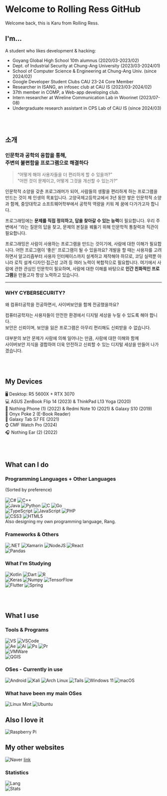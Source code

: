 # Welcome to Rolling Ress GitHub

Welcome back, this is Karu from Rolling Ress.


## I'm...

A student who likes development & hacking:
- Goyang Global High School 10th alumnus (2020/03-2023/02)
- Dept. of Industrial Security at Chung-Ang University (2023/03-2024/01)
- School of Computer Science & Engineering at Chung-Ang Univ. (since 2024/02)  
- Google Developer Student Clubs CAU 23-24 Core Member
- Researcher in ISANG, an infosec club at CAU IS (2023/03-2024/02)  
- 37th member in COMP, a Web-app developing club.
- Intern researcher at Wireline Communication Lab in Woorinet (2023/07-08)  
- Undergraduate research assistant in CPS Lab of CAU IS (since 2024/03)

<br/><br/>
## 소개

### 인문학과 공학의 융합을 통해, <br> 주변의 불편함을 프로그램으로 해결하다

> “어떻게 해야 사용자들을 더 편리하게 할 수 있을까?”  
> "어떤 것이 문제이고, 어떻게 그것을 개선할 수 있는가?”

인문학적 소양을 갖춘 프로그래머가 되어, 사람들의 생활을 편리하게 하는 프로그램을 만드는 것이 제 인생의 목표입니다. 고양국제고등학교에서 3년 동안 쌓은 인문학적 소양과 함께, 중앙대학교 소프트웨어학부에서 공학적 역량을 키워 제 꿈에 다가가고자 합니다.

프로그래밍에는 **문제를 직접 정의하고, 답을 찾아갈 수 있는 능력**이 필요합니다. 우리 주변에서 ‘’라는 질문의 답을 찾고, 문제의 본질을 꿰뚫기 위해 인문학적 통찰력과 직관이 필요합니다.

프로그래밍은 사람이 사용하는 프로그램을 만드는 것이기에, 사람에 대한 이해가 필요합니다. 어떤 프로그램이 ‘좋은’ 프로그램이 될 수 있을까요? 개발을 할 때는 사용자를 고려하면서 알고리즘부터 사용자 인터페이스까지 설계하고 제작해야 하므로, 코딩 실력뿐 아니라 로직 설계·디자인·접근성 고려 등 여러 노력이 복합적으로 필요합니다. 여기에서 사람에 관한 관심인 인문학이 필요하며, 사람에 대한 이해를 바탕으로 **인간 친화적인 프로그램**을 만들고자 항상 노력하고 있습니다.

---

### WHY CYBERSECURITY?

왜 컴퓨터공학을 전공하면서, 사이버보안을 함께 전공했을까요?

컴퓨터공학자는 사용자들이 안전한 환경에서 디지털 세상을 누릴 수 있도록 해야 합니다.  
보안은 신뢰이며, 보안을 잃은 프로그램은 아무리 편리해도 신뢰받을 수 없습니다.  

대부분의 보안 문제가 사람에 의해 일어나는 만큼, 사람에 대한 이해와 함께  
사이버보안 지식을 결합하여 더욱 안전하고 신뢰할 수 있는 디지털 세상을 만들어 나가겠습니다.

<br/><br/>
## My Devices

🖥️ Desktop: R5 5600X + RTX 3070  
💻 ASUS ZenBook Flip 14 (2023) & ThinkPad L13 Yoga (2020)  
📱 Nothing Phone (1) (2022) & Redmi Note 10 (2021) & Galaxy S10 (2019)  
📱 Onyx Poke 2 (E-Book Reader)  
📱 Galaxy Tab S7 FE (2021)  
⌚ CMF Watch Pro (2024)  
🎧 Nothing Ear (2) (2022)  

<br/><br/>
## What can I do

### Programming Languages + Other Languages
(Sorted by preference)\
\
![C#](https://img.shields.io/badge/c%23-%23239120.svg?style=for-the-badge&logo=c-sharp&logoColor=white)
![C++](https://img.shields.io/badge/c++-%2300599C.svg?style=for-the-badge&logo=c%2B%2B&logoColor=white)\
![Java](https://img.shields.io/badge/Java-ED8B00?style=for-the-badge&logo=openjdk&logoColor=white)
![Python](https://img.shields.io/badge/python-3670A0?style=for-the-badge&logo=python&logoColor=ffdd54)
![C](https://img.shields.io/badge/c-%2300599C.svg?style=for-the-badge&logo=c&logoColor=white)
![Go](https://img.shields.io/badge/go-%2300ADD8.svg?style=for-the-badge&logo=go&logoColor=white)\
![TypeScript](https://img.shields.io/badge/TypeScript-007ACC?style=for-the-badge&logo=typescript&logoColor=white)
![JavaScript](https://img.shields.io/badge/javascript-%23323330.svg?style=for-the-badge&logo=javascript&logoColor=%23F7DF1E)
![PHP](https://img.shields.io/badge/php-%23777BB4.svg?style=for-the-badge&logo=php&logoColor=white)\
![CSS3](https://img.shields.io/badge/css3-%231572B6.svg?style=for-the-badge&logo=css3&logoColor=white)
![HTML5](https://img.shields.io/badge/html5-%23E34F26.svg?style=for-the-badge&logo=html5&logoColor=white)\
Also designing my own programming language, Rang.

### Frameworks & Others
![.NET](https://img.shields.io/badge/.NET-512BD4?style=for-the-badge&logo=dotnet&logoColor=white)
![Xamarin](https://img.shields.io/badge/Xamarin-3498DB?style=for-the-badge&logo=xamarin&logoColor=white)
![NodeJS](https://img.shields.io/badge/Node.js-43853D?style=for-the-badge&logo=node.js&logoColor=white)
![React](https://img.shields.io/badge/React-20232A?style=for-the-badge&logo=react&logoColor=61DAFB)\
![Pandas](https://img.shields.io/badge/Pandas-2C2D72?style=for-the-badge&logo=pandas&logoColor=white)

### What I'm Studying
![Kotlin](https://img.shields.io/badge/Kotlin-0095D5?&style=for-the-badge&logo=kotlin&logoColor=white)
![Dart](https://img.shields.io/badge/Dart-0175C2?style=for-the-badge&logo=dart&logoColor=white)
![R](https://img.shields.io/badge/R-276DC3?style=for-the-badge&logo=r&logoColor=white)\
![Keras](https://img.shields.io/badge/Keras-FF0000?style=for-the-badge&logo=keras&logoColor=white)
![Numpy](https://img.shields.io/badge/Numpy-777BB4?style=for-the-badge&logo=numpy&logoColor=white)
![TensorFlow](https://img.shields.io/badge/TensorFlow-FF6F00?style=for-the-badge&logo=TensorFlow&logoColor=white)\
![Flutter](https://img.shields.io/badge/Flutter-02569B?style=for-the-badge&logo=flutter&logoColor=white)
![Spring](https://img.shields.io/badge/Spring-6DB33F?style=for-the-badge&logo=spring&logoColor=white)

<br/><br/>
## What I use
### Tools & Programs
![VS](https://img.shields.io/badge/Visual_Studio-5C2D91?style=for-the-badge&logo=visual%20studio&logoColor=white)
![VSCode](https://img.shields.io/badge/Visual_Studio_Code-0078D4?style=for-the-badge&logo=visual%20studio%20code&logoColor=white)\
![Ae](https://img.shields.io/badge/Adobe%20after%20affects-CF96FD?style=for-the-badge&logo=Adobe%20after%20effects&logoColor=393665)
![Ai](https://img.shields.io/badge/Adobe%20Illustrator-FF9A00?style=for-the-badge&logo=adobe%20illustrator&logoColor=white)
![Ps](https://img.shields.io/badge/Adobe%20Photoshop-31A8FF?style=for-the-badge&logo=Adobe%20Photoshop&logoColor=black)
![Pr](https://img.shields.io/badge/Adobe%20Premiere%20Pro-9999FF?style=for-the-badge&logo=Adobe%20Premiere%20Pro&logoColor=white)\
![VMWare](https://img.shields.io/badge/VMware-231f20?style=for-the-badge&logo=VMware&logoColor=white)\
![QGIS](https://img.shields.io/badge/qgis-3.28_firenze-93b023?&style=for-the-badge&logo=qgis&logoColor=white)

### OSes - Currently in use
![Android](https://img.shields.io/badge/Android-3DDC84?style=for-the-badge&logo=android&logoColor=white)
![Kali](https://img.shields.io/badge/Kali-268BEE?style=for-the-badge&logo=kalilinux&logoColor=white)
![Arch Linux](https://img.shields.io/badge/Arch_Linux-1793D1?style=for-the-badge&logo=arch-linux&logoColor=white)
![Tails](https://img.shields.io/badge/Tails%20-56347C?&style=for-the-badge&logo=tails&logoColor=white)
![Windows 11](https://img.shields.io/badge/Windows%2011-%230079d5.svg?style=for-the-badge&logo=Windows%2011&logoColor=white)
![macOS](https://img.shields.io/badge/mac%20os-000000?style=for-the-badge&logo=apple&logoColor=white)

### What have been my main OSes
![Linux Mint](https://img.shields.io/badge/Linux%20Mint-87CF3E?style=for-the-badge&logo=Linux%20Mint&logoColor=white)
![Ubuntu](https://img.shields.io/badge/Ubuntu-E95420?style=for-the-badge&logo=ubuntu&logoColor=white)

## Also I love it
![Raspberry Pi](https://img.shields.io/badge/-RaspberryPi-C51A4A?style=for-the-badge&logo=Raspberry-Pi)

## My other websites
![Naver](https://img.shields.io/badge/NAVER-03C75A?style=for-the-badge&logo=NAVER&logoColor=FFFFFF&theme=radical)
[link](https://blog.naver.com/rollingress)

### Statistics
![Lang](https://github-readme-stats.vercel.app/api/top-langs/?username=karu-rress)\
![Stats](https://github-readme-stats-git-masterrstaa-rickstaa.vercel.app/api?username=karu-rress&count_private=true&show_icons=true)

<!--
**karu-rress/karu-rress** is a ✨ _special_ ✨ repository because its `README.md` (this file) appears on your GitHub profile.

Here are some ideas to get you started:

- 🔭 I’m currently working on ...
- 🌱 I’m currently learning ...
- 👯 I’m looking to collaborate on ...
- 🤔 I’m looking for help with ...
- 💬 Ask me about ...
- 📫 How to reach me: ...
- 😄 Pronouns: ...
- ⚡ Fun fact: ...
-->
